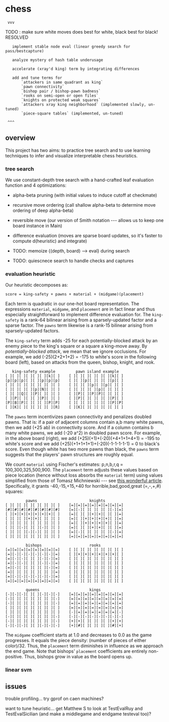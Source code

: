 # chess


     vvv


TODO : make sure white moves does best for white, black best for black! 
          RESOLVED
       
       implement stable node eval (linear greedy search for pass/bestcapture) 

       analyze mystery of hash table underusage

       accelerate (xray'd king) term by integrating differences

       add and tune terms for
           `attackers in same quadrant as king`
           `pawn connectivity`
           `bishop pair / bishop-pawn badness`
           `rooks on semi-open or open files`
           `knights on protected weak squares` 
           `attackers xray king neighborhood` (implemented slowly, un-tuned)
           `piece-square tables` (implemented, un-tuned)

     ^^^


## overview 
This project has two aims: to practice tree search and to use learning
techniques to infer and visualize interpretable chess heuristics.

### tree search
We use constant-depth tree search with a hand-crafted leaf evaluation function
and 4 optimizations:

*   alpha-beta pruning (with initial values to induce cutoff at checkmate)
*   recursive move ordering (call shallow alpha-beta to determine move ordering
    of deep alpha-beta)
*   reversible move (our version of Smith notation --- allows us to keep one
    board instance in Main)
*   difference evaluation (moves are sparse board updates, so it's faster to
    compute d(heuristic) and integrate) 

*   TODO: memoize {(depth, board) --> eval} during search
*   TODO: quiescnece search to handle checks and captures

### evaluation heuristic

Our heuristic decomposes as:

    score = king-safety + pawns + material + (midgame)(placement)

Each term is quadratic in our one-hot board representation.  The expressions
`material`, `midgame`, and `placement` are in fact linear and thus especially
straightforward to implement difference evaluation for.  The `king-safety` is
a rank-64 bilinear arising from a sparsely-updated factor and a sparse factor. 
The `pawns` term likewise is a rank-15 bilinear arising from sparsely-updated
factors.    

The `king-safety` term adds -25 for each potentially-blocked attack by an
enemy piece to the king's square or a square a king-move away.  By
*potentially-blocked attack*, we mean that we ignore occlusions.  For example,
we add (-25)(2+2+1+2) = -175 to white's score in the following board (left),
based on attacks from the queen, bishop, knight, and rook.

       king-safety example         pawn island example  
    [ ][ ][ ][ ][ ][ ][k][ ]    [ ][ ][ ][ ][ ][ ][k][ ]
    [p][p][p][ ][ ][p][p][p]    [ ][ ][p][ ][ ][ ][p][ ]
    [ ][ ][ ][ ][ ][ ][ ][ ]    [ ][ ][ ][p][ ][p][ ][ ]
    [ ][ ][ ][ ][p][N][ ][ ]    [ ][ ][ ][ ][p][ ][ ][ ]
    [ ][ ][Q][ ][P][ ][ ][ ]    [ ][P][ ][P][P][ ][ ][ ]
    [ ][P][ ][ ][ ][P][ ][ ]    [ ][P][ ][ ][ ][ ][P][ ]
    [P][B][P][ ][ ][ ][P][P]    [ ][ ][ ][ ][ ][ ][P][P]
    [ ][K][ ][ ][ ][ ][ ][R]    [ ][K][ ][ ][ ][ ][ ][ ]

The `pawns` term incentivizes pawn connectivity and penalizes doubled pawns.
That is: if a pair of adjacent columns contain a,b many white pawns, then we
add (+25 ab) in connectivity score.  And if a column contains b many white
pawns, we add (-20 a^2) in doubled pawn score.  For example, in the above
board (right), we add (+25)(+1)+(-20)(+4+1+1+4+1) = -195 to white's score and
we add (+25)(+1+1+1+1)+(-20)(-1-1-1-1-1) = 0 to black's score.  Even though
white has two more pawns than black, the `pawns` term suggests that the 
players' pawn structures are roughly equal.

We count `material` using Fischer's estimates: p,n,b,r,q = 100,300,325,500,900.
The `placement` term adjusts these values based on piece location (hence
without loss absorbs the `material` term) using values simplified from those of
Tomasz Michniewski --- see [this wonderful
article](https://www.chessprogramming.org/Simplified_Evaluation_Function).
Specifically, it grants -40,-15,+15,+40 for horrible,bad,good,great (=,-,+,#)
squares:  

             pawns                       knights
    [ ][ ][ ][ ][ ][ ][ ][ ]    [=][=][=][=][=][=][=][=]
    [#][#][#][#][#][#][#][#]    [=][-][ ][ ][ ][ ][-][=]
    [ ][+][+][+][+][+][+][ ]    [=][ ][ ][+][+][ ][ ][=]
    [ ][ ][ ][+][+][ ][ ][ ]    [=][ ][+][+][+][+][ ][=]
    [ ][ ][ ][ ][ ][ ][ ][ ]    [=][ ][+][+][+][+][ ][=]
    [ ][ ][-][ ][ ][-][ ][ ]    [=][ ][ ][+][+][ ][ ][=]
    [ ][ ][ ][-][-][ ][ ][ ]    [=][-][ ][ ][ ][ ][-][=]
    [ ][ ][ ][ ][ ][ ][ ][ ]    [=][=][=][=][=][=][=][=]

             bishops                     rooks           
    [=][=][=][=][=][=][=][=]    [ ][ ][ ][ ][ ][ ][ ][ ]
    [=][-][-][-][-][-][-][=]    [ ][+][+][+][+][+][+][ ]
    [=][-][-][ ][ ][-][-][=]    [ ][ ][ ][ ][ ][ ][ ][ ]
    [=][-][-][ ][ ][-][-][=]    [ ][ ][ ][ ][ ][ ][ ][ ]
    [=][-][ ][ ][ ][ ][-][=]    [ ][ ][ ][ ][ ][ ][ ][ ]
    [=][ ][ ][ ][ ][ ][ ][=]    [ ][ ][ ][ ][ ][ ][ ][ ]
    [=][-][-][-][-][-][-][=]    [ ][ ][ ][ ][ ][ ][ ][ ]
    [=][=][=][=][=][=][=][=]    [ ][ ][ ][ ][ ][ ][ ][ ]

             queens                      kings          
    [-][-][-][ ][ ][-][-][-]    [=][=][=][=][=][=][=][=]
    [-][ ][ ][ ][ ][ ][ ][-]    [=][=][=][=][=][=][=][=]
    [-][ ][ ][ ][ ][ ][ ][-]    [=][=][=][=][=][=][=][=]
    [ ][ ][ ][ ][ ][ ][ ][ ]    [=][=][=][=][=][=][=][=]
    [ ][ ][ ][ ][ ][ ][ ][ ]    [-][=][=][=][=][=][=][-]
    [-][ ][ ][ ][ ][ ][ ][-]    [-][-][-][-][-][-][-][-]
    [-][ ][ ][ ][ ][ ][ ][-]    [+][+][ ][ ][ ][ ][+][+]
    [-][-][-][ ][ ][-][-][-]    [+][#][ ][ ][ ][ ][#][+]

The `midgame` coefficient starts at 1.0 and decreases to 0.0 as the game
progresses.  It equals the piece density: (number of pieces of either
color)/32.  Thus, the `placement` term diminishes in influence as we approach
the end game.  Note that bishops' `placement` coefficients are entirely
non-positive.  Thus, bishops grow in value as the board opens up.

### linear svm

    
## issues
trouble profiling... try gprof on caen machines?

want to tune heuristic... get Matthew S to look at TestEvalRuy and TestEvalSicilian (and make a middlegame and endgame
testeval too)? 
